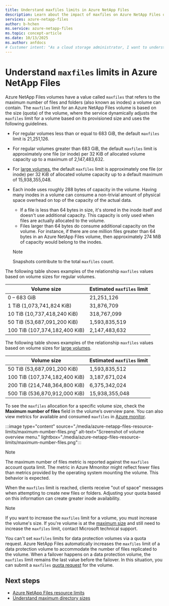 ```yaml
---
title: Understand maxfiles limits in Azure NetApp Files
description: Learn about the impact of maxfiles on Azure NetApp Files quotas and how to resolve "out of space" messages. 
services: azure-netapp-files
author: b-hchen
ms.service: azure-netapp-files
ms.topic: concept-article
ms.date: 10/13/2025
ms.author: anfdocs
# Customer intent: "As a cloud storage administrator, I want to understand the `maxfiles` limits for Azure NetApp Files, so that I can effectively manage volume capacity and avoid 'out of space' errors when creating new files."
---
```

# Understand `maxfiles` limits in Azure NetApp Files

Azure NetApp Files volumes have a value called `maxfiles` that refers to the maximum number of files and folders (also known as inodes) a volume can contain. The `maxfiles` limit for an Azure NetApp Files volume is based on the size (quota) of the volume, where the service dynamically adjusts the `maxfiles` limit for a volume based on its provisioned size and uses the following guidelines.

- For regular volumes less than or equal to 683 GiB, the default `maxfiles` limit is 21,251,126.
- For regular volumes greater than 683 GiB, the default `maxfiles` limit is approximately one file (or inode) per 32 KiB of allocated volume capacity up to a maximum of 2,147,483,632.
- For [large volumes](large-volumes-requirements-considerations.md), the default `maxfiles` limit is approximately one file (or inode) per 32 KiB of allocated volume capacity up to a default maximum of 15,938,355,048.
- Each inode uses roughly 288 bytes of capacity in the volume. Having many inodes in a volume can consume a non-trivial amount of physical space overhead on top of the capacity of the actual data.
    - If a file is less than 64 bytes in size, it's stored in the inode itself and doesn't use additional capacity. This capacity is only used when files are actually allocated to the volume.
    - Files larger than 64 bytes do consume additional capacity on the volume. For instance, if there are one million files greater than 64 bytes in an Azure NetApp Files volume, then approximately 274 MiB of capacity would belong to the inodes.
    
    >[!NOTE]
    >Snapshots contribute to the total `maxfiles` count.

The following table shows examples of the relationship `maxfiles` values based on volume sizes for regular volumes. 

| Volume size | Estimated `maxfiles` limit |
| - | - |
| 0 – 683 GiB | 21,251,126 |
| 1 TiB (1,073,741,824 KiB) | 31,876,709 |
| 10 TiB (10,737,418,240 KiB) | 318,767,099 |
| 50 TiB (53,687,091,200 KiB)	| 1,593,835,519 |
| 100 TiB (107,374,182,400 KiB) | 2,147,483,632 |

The following table shows examples of the relationship `maxfiles` values based on volume sizes for [large volumes](large-volumes-requirements-considerations.md). 

| Volume size | Estimated `maxfiles` limit |
| - | - |
| 50 TiB (53,687,091,200 KiB) |	1,593,835,512 |
| 100 TiB (107,374,182,400 KiB)	| 3,187,671,024 |
| 200 TiB (214,748,364,800 KiB)	| 6,375,342,024  |
| 500 TiB (536,870,912,000 KiB)	| 15,938,355,048 |

To see the `maxfiles` allocation for a specific volume size, check the **Maximum number of files** field in the volume’s overview pane. You can also view metrics for available and consumed `maxfiles` in [Azure monitor](azure-netapp-files-metrics.md#volumes).

:::image type="content" source="./media/azure-netapp-files-resource-limits/maximum-number-files.png" alt-text="Screenshot of volume overview menu." lightbox="./media/azure-netapp-files-resource-limits/maximum-number-files.png":::

>[!NOTE]
>The maximum number of files metric is reported against the `maxfiles` account quota limit. The metric in Azure Mmonitor might reflect fewer files than metrics provided by the operating system mounting the volume. This behavior is expected. 

When the `maxfiles` limit is reached, clients receive "out of space" messages when attempting to create new files or folders. Adjusting your quota based on this information can create greater inode availability. 

>[!NOTE]
>If you want to increase the `maxfiles` limit for a volume, you must increase the volume's size. If you're volume is at the [maximum size](azure-netap-files-resource-limits.md) and still need to increase the `maxfiles` limit, contact Microsoft technical support.

You can't set `maxfiles` limits for data protection volumes via a quota request. Azure NetApp Files automatically increases the `maxfiles` limit of a data protection volume to accommodate the number of files replicated to the volume. When a failover happens on a data protection volume, the `maxfiles` limit remains the last value before the failover. In this situation, you can submit a `maxfiles` [quota request](azure-netapp-files-resource-limits.md#request-limit-increase) for the volume.

## Next steps

* [Azure NetApp Files resource limits](azure-netapp-files-resource-limits.md)
* [Understand maximum directory sizes](directory-sizes-concept.md)
